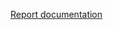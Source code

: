 [Report documentation](https://github.com/Al-th/MVA_Project_FunctionalMaps/blob/master/Report/Final%20report/main.pdf)
